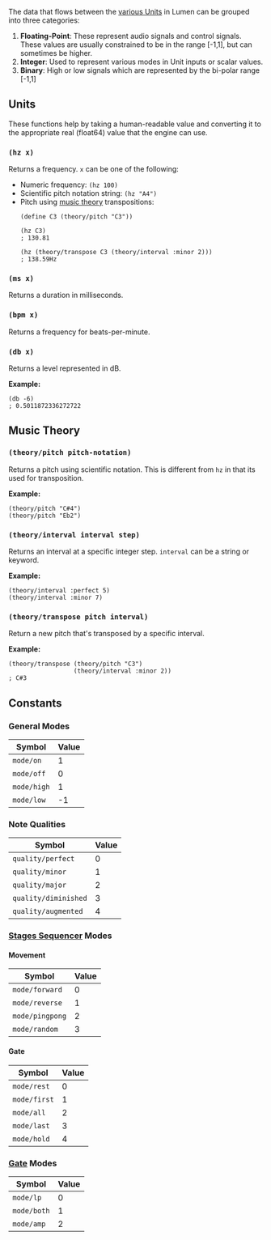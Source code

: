 The data that flows between the [various Units](Units) in Lumen can be grouped into three categories: 

1. **Floating-Point**: These represent audio signals and control signals. These values are usually constrained to be in
   the range [-1,1], but can sometimes be higher.
1. **Integer**: Used to represent various modes in Unit inputs or scalar values.
1. **Binary**: High or low signals which are represented by the bi-polar range [-1,1]  

## Units

These functions help by taking a human-readable value and converting it to the appropriate real (float64) value that the
engine can use.

### `(hz x)`

Returns a frequency. `x` can be one of the following:
- Numeric frequency: `(hz 100)`
- Scientific pitch notation string: `(hz "A4")`
- Pitch using [music theory](#music-theory) transpositions: 
    ```
    (define C3 (theory/pitch "C3"))

    (hz C3)
    ; 130.81  

    (hz (theory/transpose C3 (theory/interval :minor 2)))
    ; 138.59Hz
    ```

### `(ms x)`

Returns a duration in milliseconds.

### `(bpm x)`

Returns a frequency for beats-per-minute.

### `(db x)`

Returns a level represented in dB.

**Example:**

    (db -6)
    ; 0.5011872336272722

## Music Theory

### `(theory/pitch pitch-notation)`

Returns a pitch using scientific notation. This is different from `hz` in that its used for transposition.

**Example:**

    (theory/pitch "C#4")
    (theory/pitch "Eb2")

### `(theory/interval interval step)`

Returns an interval at a specific integer step. `interval` can be a string or keyword.

**Example:**

    (theory/interval :perfect 5)
    (theory/interval :minor 7)

### `(theory/transpose pitch interval)`

Return a new pitch that's transposed by a specific interval.

**Example:**

    (theory/transpose (theory/pitch "C3") 
                      (theory/interval :minor 2))
    ; C#3

## Constants

### General Modes

|Symbol|Value|
|-|-|
|`mode/on`|1|
|`mode/off`|0|
|`mode/high`|1|
|`mode/low`|-1|

### Note Qualities

|Symbol|Value|
|-|-|
|`quality/perfect`|0|
|`quality/minor`|1|
|`quality/major`|2|
|`quality/diminished`|3|
|`quality/augmented`|4|
    
### [Stages Sequencer](Units#unitstages-options) Modes

#### Movement

|Symbol|Value|
|-|-|
|`mode/forward`|0|
|`mode/reverse`|1|
|`mode/pingpong`|2|
|`mode/random`|3|

#### Gate

|Symbol|Value|
|-|-|
|`mode/rest`|0|
|`mode/first`|1|
|`mode/all`|2|
|`mode/last`|3|
|`mode/hold`|4|

### [Gate](Units#unitgate) Modes

|Symbol|Value|
|-|-|
|`mode/lp`|0|
|`mode/both`|1|
|`mode/amp`|2|

